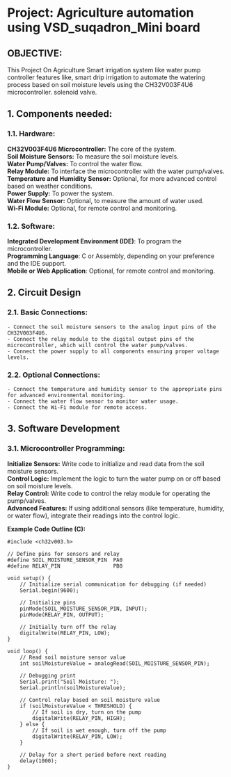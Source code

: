 # Project: Agriculture automation using VSD_suqadron_Mini board
## OBJECTIVE: 
This Project On Agriculture Smart irrigation system like water pump controller features like, smart drip irrigation to automate the watering process based on soil moisture levels using the CH32V003F4U6 microcontroller. solenoid valve. 

## 1. Components needed:  

### 1.1. Hardware:  
**CH32V003F4U6 Microcontroller:**     The core of the system.  
**Soil Moisture Sensors:**            To measure the soil moisture levels.  
**Water Pump/Valves:**                To control the water flow.  
**Relay Module:**                     To interface the microcontroller with the water pump/valves.  
**Temperature and Humidity Sensor:**  Optional, for more advanced control based on weather conditions.  
**Power Supply:**                     To power the system.  
**Water Flow Sensor:**                Optional, to measure the amount of water used.  
**Wi-Fi Module:**                     Optional, for remote control and monitoring.  

### 1.2. Software:  
**Integrated Development Environment (IDE)**:     To program the microcontroller.  
**Programming Language**:                         C or Assembly, depending on your preference and the IDE support.  
**Mobile or Web Application**:                    Optional, for remote control and monitoring.  

## 2. Circuit Design  

### 2.1. Basic Connections:  
    - Connect the soil moisture sensors to the analog input pins of the CH32V003F4U6.  
    - Connect the relay module to the digital output pins of the microcontroller, which will control the water pump/valves.  
    - Connect the power supply to all components ensuring proper voltage levels.  

### 2.2. Optional Connections:  
    - Connect the temperature and humidity sensor to the appropriate pins for advanced environmental monitoring.  
    - Connect the water flow sensor to monitor water usage.  
    - Connect the Wi-Fi module for remote access.  

## 3. Software Development  

### 3.1. Microcontroller Programming:   
**Initialize Sensors:**  Write code to initialize and read data from the soil moisture sensors.  
**Control Logic:**       Implement the logic to turn the water pump on or off based on soil moisture levels.  
**Relay Control:**       Write code to control the relay module for operating the pump/valves.  
**Advanced Features:**   If using additional sensors (like temperature, humidity, or water flow), integrate their readings into the control logic.  

**Example Code Outline (C):**

```
#include <ch32v003.h>

// Define pins for sensors and relay
#define SOIL_MOISTURE_SENSOR_PIN  PA0
#define RELAY_PIN                 PB0

void setup() {
    // Initialize serial communication for debugging (if needed)
    Serial.begin(9600);

    // Initialize pins
    pinMode(SOIL_MOISTURE_SENSOR_PIN, INPUT);
    pinMode(RELAY_PIN, OUTPUT);

    // Initially turn off the relay
    digitalWrite(RELAY_PIN, LOW);
}

void loop() {
    // Read soil moisture sensor value
    int soilMoistureValue = analogRead(SOIL_MOISTURE_SENSOR_PIN);

    // Debugging print
    Serial.print("Soil Moisture: ");
    Serial.println(soilMoistureValue);

    // Control relay based on soil moisture value
    if (soilMoistureValue < THRESHOLD) {
        // If soil is dry, turn on the pump
        digitalWrite(RELAY_PIN, HIGH);
    } else {
        // If soil is wet enough, turn off the pump
        digitalWrite(RELAY_PIN, LOW);
    }

    // Delay for a short period before next reading
    delay(1000);
}
```

